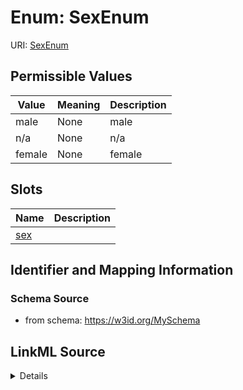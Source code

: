 # Enum: SexEnum



URI: [SexEnum](SexEnum.md)

## Permissible Values

| Value | Meaning | Description |
| --- | --- | --- |
| male | None | male |
| n/a | None | n/a |
| female | None | female |




## Slots

| Name | Description |
| ---  | --- |
| [sex](sex.md) |  |






## Identifier and Mapping Information







### Schema Source


* from schema: https://w3id.org/MySchema






## LinkML Source

<details>
```yaml
name: sex_enum
from_schema: https://w3id.org/MySchema
rank: 1000
permissible_values:
  male:
    text: male
    description: male
    exact_mappings:
    - PATO:0000384
  n/a:
    text: n/a
    description: n/a
  female:
    text: female
    description: female
    exact_mappings:
    - PATO:0000383

```
</details>
